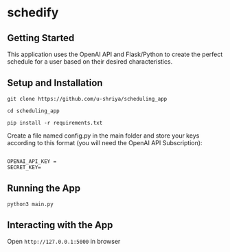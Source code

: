 # schedify

## Getting Started

This application uses the OpenAI API and Flask/Python to create the perfect schedule for a user based on their desired characteristics.

## Setup and Installation


```
git clone https://github.com/u-shriya/scheduling_app

```

```
cd scheduling_app
```

```
pip install -r requirements.txt
```

Create a file named config.py in the main folder and store your keys according to this format (you will need the OpenAI API Subscription):

```

OPENAI_API_KEY = 
SECRET_KEY= 

```

## Running the App

```
python3 main.py
```

## Interacting with the App

Open `http://127.0.0.1:5000` in browser



